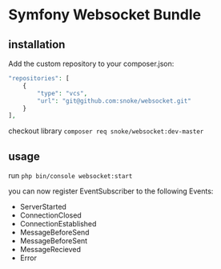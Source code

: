 # Symfony Websocket Bundle

## installation

Add the custom repository to your composer.json:

```php
"repositories": [
    {
        "type": "vcs",
        "url": "git@github.com:snoke/websocket.git"
    }
],
```

checkout library `composer req snoke/websocket:dev-master`

## usage

run `php bin/console websocket:start`

you can now register EventSubscriber to the following Events:
- ServerStarted
- ConnectionClosed
- ConnectionEstablished
- MessageBeforeSend
- MessageBeforeSent
- MessageRecieved
- Error
